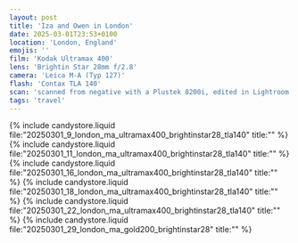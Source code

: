 ```yaml
---
layout: post
title: 'Iza and Owen in London'
date: 2025-03-01T23:53+0100
location: 'London, England'
emojis: ''
film: 'Kodak Ultramax 400'
lens: 'Brightin Star 28mm f/2.8'
camera: 'Leica M-A (Typ 127)'
flash: 'Contax TLA 140'
scan: 'scanned from negative with a Plustek 8200i, edited in Lightroom'
tags: 'travel'
---
```


{% include candystore.liquid file:"20250301_9_london_ma_ultramax400_brightinstar28_tla140" title:"" %}
{% include candystore.liquid file:"20250301_11_london_ma_ultramax400_brightinstar28_tla140" title:"" %}
{% include candystore.liquid file:"20250301_16_london_ma_ultramax400_brightinstar28_tla140" title:"" %}
{% include candystore.liquid file:"20250301_18_london_ma_ultramax400_brightinstar28_tla140" title:"" %}
{% include candystore.liquid file:"20250301_22_london_ma_ultramax400_brightinstar28_tla140" title:"" %}
{% include candystore.liquid file:"20250301_29_london_ma_gold200_brightinstar28" title:"" %}
